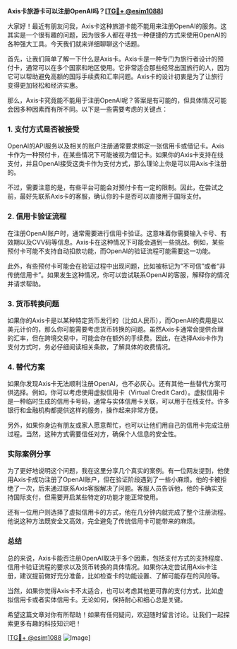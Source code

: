 **Axis卡旅游卡可以注册OpenAI吗？[[TG💪+ @esim1088](https://t.me/s/esim1088)]**

大家好！最近有朋友问我，Axis卡这种旅游卡能不能用来注册OpenAI的服务。这其实是一个很有趣的问题，因为很多人都在寻找一种便捷的方式来使用OpenAI的各种强大工具。今天我们就来详细聊聊这个话题。

首先，让我们简单了解一下什么是Axis卡。Axis卡是一种专门为旅行者设计的预付卡，通常可以在多个国家和地区使用。它非常适合那些经常出国旅行的人，因为它可以帮助避免高额的国际手续费和汇率问题。Axis卡的设计初衷是为了让旅行变得更加轻松和经济实惠。

那么，Axis卡究竟能不能用于注册OpenAI呢？答案是有可能的，但具体情况可能会因多种因素而有所不同。以下是一些需要考虑的关键点：

### 1. **支付方式是否被接受**
OpenAI的API服务以及相关的账户注册通常要求绑定一张信用卡或借记卡。Axis卡作为一种预付卡，在某些情况下可能被视为借记卡。如果你的Axis卡支持在线支付，并且OpenAI接受这类卡作为支付方式，那么理论上你是可以用Axis卡注册的。

不过，需要注意的是，有些平台可能会对预付卡有一定的限制。因此，在尝试之前，最好先联系Axis卡的客服，确认你的卡是否可以直接用于国际支付。

### 2. **信用卡验证流程**
在注册OpenAI账户时，通常需要进行信用卡验证。这意味着你需要输入卡号、有效期以及CVV码等信息。Axis卡在这种情况下可能会遇到一些挑战。例如，某些预付卡可能不支持自动扣款功能，而OpenAI的验证流程可能需要这一功能。

此外，有些预付卡可能会在验证过程中出现问题，比如被标记为“不可信”或者“非传统信用卡”。如果发生这种情况，你可以尝试联系OpenAI的客服，解释你的情况并请求帮助。

### 3. **货币转换问题**
如果你的Axis卡是以某种特定货币发行的（比如人民币），而OpenAI的费用是以美元计价的，那么你可能需要考虑货币转换的问题。虽然Axis卡通常会提供合理的汇率，但在跨境交易中，可能会存在额外的手续费。因此，在选择Axis卡作为支付方式时，务必仔细阅读相关条款，了解具体的收费情况。

### 4. **替代方案**
如果你发现Axis卡无法顺利注册OpenAI，也不必灰心。还有其他一些替代方案可供选择。例如，你可以考虑使用虚拟信用卡（Virtual Credit Card）。虚拟信用卡是一种临时生成的信用卡号码，通常与实体信用卡关联，可以用于在线支付。许多银行和金融机构都提供这样的服务，操作起来非常方便。

另外，如果你身边有朋友或家人愿意帮忙，也可以让他们用自己的信用卡完成注册过程。当然，这种方式需要信任对方，确保个人信息的安全性。

### 实际案例分享

为了更好地说明这个问题，我在这里分享几个真实的案例。有一位网友提到，他使用Axis卡成功注册了OpenAI账户，但在验证阶段遇到了一些小麻烦。他的卡被拒绝了一次，后来通过联系Axis客服解决了问题。客服人员告诉他，他的卡确实支持国际支付，但需要开启某些特定的功能才能正常使用。

还有一位用户则选择了虚拟信用卡的方式，他在几分钟内就完成了整个注册流程。他说这种方法既安全又高效，完全避免了传统信用卡可能带来的麻烦。

### 总结

总的来说，Axis卡能否注册OpenAI取决于多个因素，包括支付方式的支持程度、信用卡验证流程的要求以及货币转换的具体情况。如果你决定尝试用Axis卡注册，建议提前做好充分准备，比如检查卡的功能设置、了解可能存在的风险等。

当然，如果你觉得Axis卡不太适合，也可以考虑其他更可靠的支付方式，比如虚拟信用卡或者实体信用卡。无论如何，保持耐心和细心总是关键。

希望这篇文章对你有所帮助！如果有任何疑问，欢迎随时留言讨论。让我们一起探索更多有趣的科技知识吧！

[[TG💪+ @esim1088](https://t.me/s/esim1088) ![Image](https://i.postimg.cc/4NQfJmqS/Snipaste-2025-05-13-00-14-12.png)]